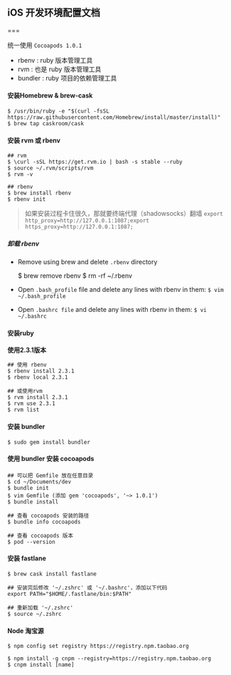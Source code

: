 ## iOS 开发环境配置文档
===

统一使用 `Cocoapods 1.0.1` 

* rbenv : ruby 版本管理工具
* rvm : 也是 ruby 版本管理工具
* bundler : ruby 项目的依赖管理工具

#### 安装Homebrew & brew-cask

	$ /usr/bin/ruby -e "$(curl -fsSL https://raw.githubusercontent.com/Homebrew/install/master/install)"
	$ brew tap caskroom/cask

#### 安装 rvm 或 rbenv

	## rvm
	$ \curl -sSL https://get.rvm.io | bash -s stable --ruby
	$ source ~/.rvm/scripts/rvm
	$ rvm -v
	
	## rbenv
	$ brew install rbenv
	$ rbenv init
	
> 如果安装过程卡住很久，那就要终端代理（shadowsocks）翻墙
> `export http_proxy=http://127.0.0.1:1087;export https_proxy=http://127.0.0.1:1087;`

##### 卸载 rbenv

* Remove using brew and delete `.rbenv` directory

	$ brew remove rbenv
	$ rm -rf ~/.rbenv

* Open `.bash_profile` file and delete any lines with rbenv in them: `$ vim ~/.bash_profile`
* Open `.bashrc file` and delete any lines with rbenv in them: `$ vi ~/.bashrc`
	
#### 安装ruby

**使用2.3.1版本**
	
	## 使用 rbenv
	$ rbenv install 2.3.1
	$ rbenv local 2.3.1

	## 或使用rvm
	$ rvm install 2.3.1
	$ rvm use 2.3.1
	$ rvm list

#### 安装 bundler

	$ sudo gem install bundler
	
#### 使用 bundler 安装 cocoapods
	
	## 可以把 Gemfile 放在任意目录
	$ cd ~/Documents/dev
	$ bundle init
	$ vim Gemfile (添加 gem 'cocoapods', '~> 1.0.1')
	$ bundle install
	
	## 查看 cocoapods 安装的路径
	$ bundle info cocoapods 
	
	## 查看 cocoapods 版本
	$ pod --version
	
#### 安装 fastlane

 ```
 $ brew cask install fastlane
 
 ## 安装完后修改 '~/.zshrc' 或 '~/.bashrc'，添加以下代码
 export PATH="$HOME/.fastlane/bin:$PATH"
 
 ## 重新加载 '~/.zshrc'
 $ source ~/.zshrc
 ```
  
#### Node 淘宝源
 
	$ npm config set registry https://registry.npm.taobao.org
	
	$ npm install -g cnpm --registry=https://registry.npm.taobao.org
	$ cnpm install [name]
